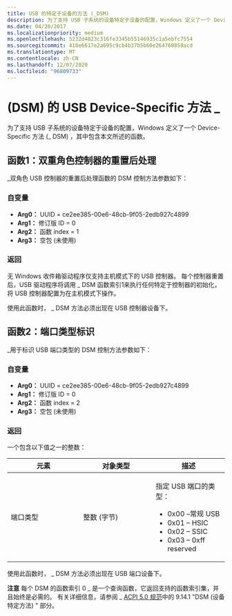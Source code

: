 ```yaml
---
title: USB 的特定于设备的方法 (_DSM)
description: 为了支持 USB 子系统的设备特定于设备的配置，Windows 定义了一个 Device-Specific 方法 (_DSM 包含本文所述函数的) 。
ms.date: 04/20/2017
ms.localizationpriority: medium
ms.openlocfilehash: 5232d4823c316fe3345b55146935c1a5ebfc7554
ms.sourcegitcommit: 418e6617e2a695c9cb4b37b5b60e264760858acd
ms.translationtype: MT
ms.contentlocale: zh-CN
ms.lasthandoff: 12/07/2020
ms.locfileid: "96809733"
---
```

# <a name="usb-device-specific-method-_dsm"></a> (DSM) 的 USB Device-Specific 方法 \_


为了支持 USB 子系统的设备特定于设备的配置，Windows 定义了一个 Device-Specific 方法 (\_ DSM) ，其中包含本文所述的函数。

## <a name="function-1-post-reset-processing-for-dual-role-controllers"></a>函数1：双重角色控制器的重置后处理


\_双角色 USB 控制器的重置后处理函数的 DSM 控制方法参数如下：

### <a name="arguments"></a>自变量

-   **Arg0：** UUID = ce2ee385-00e6-48cb-9f05-2edb927c4899
-   **Arg1：** 修订版 ID = 0
-   **Arg2：** 函数 index = 1
-   **Arg3：** 空包 (未使用) 

### <a name="return"></a>返回

无 Windows 收件箱驱动程序仅支持主机模式下的 USB 控制器。 每个控制器重置后，USB 驱动程序将调用 \_ DSM 函数索引1来执行任何特定于控制器的初始化，将 USB 控制器配置为在主机模式下操作。

使用此函数时， \_ DSM 方法必须出现在 USB 控制器设备下。

## <a name="function-2-port-type-identification"></a>函数2：端口类型标识


\_用于标识 USB 端口类型的 DSM 控制方法参数如下：

### <a name="arguments"></a>自变量

-   **Arg0：** UUID = ce2ee385-00e6-48cb-9f05-2edb927c4899
-   **Arg1：** 修订版 ID = 0
-   **Arg2：** 函数 index = 2
-   **Arg3：** 空包 (未使用) 

### <a name="return"></a>返回

一个包含以下值之一的整数：

<table>
<colgroup>
<col width="33%" />
<col width="33%" />
<col width="33%" />
</colgroup>
<thead>
<tr class="header">
<th>元素</th>
<th>对象类型</th>
<th>描述</th>
</tr>
</thead>
<tbody>
<tr class="odd">
<td>端口类型</td>
<td>整数 (字节) </td>
<td><p>指定 USB 端口的类型：</p>
<ul>
<li>0x00 –常规 USB</li>
<li>0x01 – HSIC</li>
<li>0x02 – SSIC</li>
<li>0x03 – 0xff reserved</li>
</ul></td>
</tr>
</tbody>
</table>

 

使用此函数时， \_ DSM 方法必须出现在 USB 端口设备下。

**注意**  每个 DSM 的函数索引 0 \_ 是一个查询函数，它返回支持的函数索引集，并且始终是必需的。 有关详细信息，请参阅 \_ [ACPI 5.0 规范](https://uefi.org/specifications)中的 9.14.1 "DSM (设备特定方法) " 部分。

 

 

 




